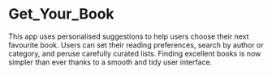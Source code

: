 # Get_Your_Book
This app uses personalised suggestions to help users choose their next favourite book. Users can set their reading preferences, search by author or category, and peruse carefully curated lists. Finding excellent books is now simpler than ever thanks to a smooth and tidy user interface.
